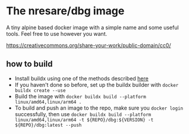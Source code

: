 # The nresare/dbg image

A tiny alpine based docker image with a simple name and some useful tools.
Feel free to use however you want.

https://creativecommons.org/share-your-work/public-domain/cc0/

## how to build

* Install buildx using one of the methods described [here](https://github.com/docker/buildx)
* If you haven't done so before, set up the buildx builder with `docker buildx create --use`
* Build the image with `docker buildx build --platform linux/amd64,linux/arm64 .`
* To build and push an image to the repo, make sure you `docker login` successfully, then use
  `docker buildx build --platform linux/amd64,linux/arm64 -t ${REPO}/dbg:${VERSION} -t ${REPO}/dbg:latest --push`

